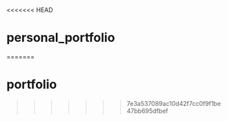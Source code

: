 <<<<<<< HEAD
# personal_portfolio
=======
# portfolio
>>>>>>> 7e3a537089ac10d42f7cc0f9f1be47bb695dfbef
